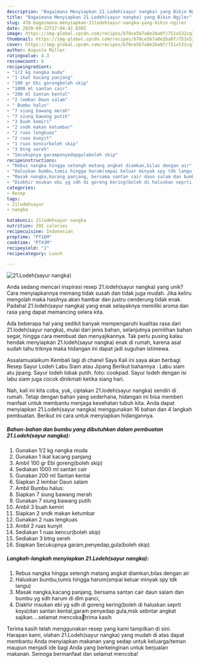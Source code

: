 ```yaml
---
description: "Bagaimana Menyiapkan 21.Lodeh(sayur nangka) yang Bikin Ngiler"
title: "Bagaimana Menyiapkan 21.Lodeh(sayur nangka) yang Bikin Ngiler"
slug: 478-bagaimana-menyiapkan-21lodehsayur-nangka-yang-bikin-ngiler
date: 2020-09-22T17:04:42.830Z
image: https://img-global.cpcdn.com/recipes/b78ce5b7a8e2ba0f/751x532cq70/21lodehsayur-nangka-foto-resep-utama.jpg
thumbnail: https://img-global.cpcdn.com/recipes/b78ce5b7a8e2ba0f/751x532cq70/21lodehsayur-nangka-foto-resep-utama.jpg
cover: https://img-global.cpcdn.com/recipes/b78ce5b7a8e2ba0f/751x532cq70/21lodehsayur-nangka-foto-resep-utama.jpg
author: Augusta Miller
ratingvalue: 4.3
reviewcount: 6
recipeingredient:
- "1/2 kg nangka muda"
- "1 ikat kacang panjang"
- "100 gr Ebi gorengboleh skip"
- "1000 ml santan cair"
- "200 ml Santan kental"
- "2 lembar Daun salam"
- " Bumbu halus"
- "7 siung bawang merah"
- "7 siung bawang putih"
- "3 buah kemiri"
- "2 sndk makan ketumbar"
- "2 ruas lengkuas"
- "2 ruas kunyit"
- "1 ruas kencurboleh skip"
- "3 btng sereh"
- "Secukupnya garampenyedapgulaboleh skip"
recipeinstructions:
- "Rebus nangka hingga setengh matang angkat diamkan,bilas dengan air"
- "Haluskan bumbu,tumis hingga harum(smpai keluar minyak spy tdk langu)"
- "Masak nangka,kacang panjang, bersama santan cair daun salam dan bumbu yg sdh harum di dlm panci,"
- "Diakhir msukan ebi yg sdh di goreng kering(boleh di haluskan seprti koya)dan santan kental,garam penyedap gula,msk sebntar angkat sajikan....selamat mencoba🙏trima kasih"
categories:
- Resep
tags:
- 21lodehsayur
- nangka

katakunci: 21lodehsayur nangka 
nutrition: 291 calories
recipecuisine: Indonesian
preptime: "PT16M"
cooktime: "PT43M"
recipeyield: "1"
recipecategory: Lunch

---
```



![21.Lodeh(sayur nangka)](https://img-global.cpcdn.com/recipes/b78ce5b7a8e2ba0f/751x532cq70/21lodehsayur-nangka-foto-resep-utama.jpg)

Anda sedang mencari inspirasi resep 21.lodeh(sayur nangka) yang unik? Cara menyiapkannya memang tidak susah dan tidak juga mudah. Jika keliru mengolah maka hasilnya akan hambar dan justru cenderung tidak enak. Padahal 21.lodeh(sayur nangka) yang enak selayaknya memiliki aroma dan rasa yang dapat memancing selera kita.

Ada beberapa hal yang sedikit banyak mempengaruhi kualitas rasa dari 21.lodeh(sayur nangka), mulai dari jenis bahan, selanjutnya pemilihan bahan segar, hingga cara membuat dan menyajikannya. Tak perlu pusing kalau hendak menyiapkan 21.lodeh(sayur nangka) enak di rumah, karena asal sudah tahu triknya maka hidangan ini dapat jadi suguhan istimewa.

Assalamualaikum Kembali lagi di chanel Saya Kali ini saya akan berbagi Resep Sayur Lodeh Labu Siam atau Jipang Berikut bahannya : Labu siam atu jipang. Sayur lodeh lobak putih. foto: cookpad. Sayur lodeh dengan isi labu siam juga cocok dinikmati ketika siang hari.


Nah, kali ini kita coba, yuk, ciptakan 21.lodeh(sayur nangka) sendiri di rumah. Tetap dengan bahan yang sederhana, hidangan ini bisa memberi manfaat untuk membantu menjaga kesehatan tubuh kita. Anda dapat menyiapkan 21.Lodeh(sayur nangka) menggunakan 16 bahan dan 4 langkah pembuatan. Berikut ini cara untuk menyiapkan hidangannya.

<!--inarticleads1-->

##### Bahan-bahan dan bumbu yang dibutuhkan dalam pembuatan 21.Lodeh(sayur nangka):

1. Gunakan 1/2 kg nangka muda
1. Gunakan 1 ikat kacang panjang
1. Ambil 100 gr Ebi goreng(boleh skip)
1. Sediakan 1000 ml santan cair
1. Gunakan 200 ml Santan kental
1. Siapkan 2 lembar Daun salam
1. Ambil  Bumbu halus:
1. Siapkan 7 siung bawang merah
1. Gunakan 7 siung bawang putih
1. Ambil 3 buah kemiri
1. Siapkan 2 sndk makan ketumbar
1. Gunakan 2 ruas lengkuas
1. Ambil 2 ruas kunyit
1. Sediakan 1 ruas kencur(boleh skip)
1. Sediakan 3 btng sereh
1. Siapkan Secukupnya garam,penyedap,gula(boleh skip)




<!--inarticleads2-->

##### Langkah-langkah menyiapkan 21.Lodeh(sayur nangka):

1. Rebus nangka hingga setengh matang angkat diamkan,bilas dengan air
1. Haluskan bumbu,tumis hingga harum(smpai keluar minyak spy tdk langu)
1. Masak nangka,kacang panjang, bersama santan cair daun salam dan bumbu yg sdh harum di dlm panci,
1. Diakhir msukan ebi yg sdh di goreng kering(boleh di haluskan seprti koya)dan santan kental,garam penyedap gula,msk sebntar angkat sajikan....selamat mencoba🙏trima kasih




Terima kasih telah menggunakan resep yang kami tampilkan di sini. Harapan kami, olahan 21.Lodeh(sayur nangka) yang mudah di atas dapat membantu Anda menyiapkan makanan yang sedap untuk keluarga/teman maupun menjadi ide bagi Anda yang berkeinginan untuk berjualan makanan. Semoga bermanfaat dan selamat mencoba!

